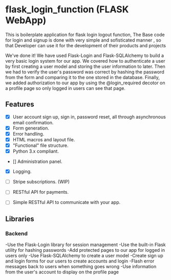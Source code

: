 # flask_login_function (FLASK WebApp) 
This is boilerplate application for flask login logout function,
The Base code for login and signup is done with very simple and sofisticated manner ,
so that Developer can use it for the development of their products and projects

We've done it! We have used Flask-Login and Flask-SQLAlchemy to build a very basic login system for our app. We covered how to authenticate a user by first creating a user model and storing the user information to later. Then we had to verify the user's password was correct by hashing the password from the form and comparing it to the one stored in the database. Finally, we added authorization to our app by using the @login_required decotor on a profile page so only logged in users can see that page.

## Features

- [x] User account sign up, sign in, password reset, all through asynchronous email confirmation.
- [x] Form generation.
- [x] Error handling.
- [x] HTML macros and layout file.
- [x] "Functional" file structure.
- [x] Python 3.x compliant.
- [] Administration panel.
- [x] Logging.
- [ ] Stripe subscriptions. (WIP)
- [ ] RESTful API for payments.
- [ ] Simple RESTful API to communicate with your app.


## Libraries

### Backend

-Use the Flask-Login library for session management
-Use the built-in Flask utility for hashing passwords
-Add protected pages to our app for logged in users only
-Use Flask-SQLAlchemy to create a user model
-Create sign up and login forms for our users to create accounts and login
-Flash error messages back to users when something goes wrong
-Use information from the user's account to display on the profile page
